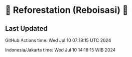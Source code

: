 
# 🌳 Reforestation (Reboisasi) 🌲

## Last Updated

GitHub Actions time: Wed Jul 10 07:18:15 UTC 2024

Indonesia/Jakarta time: Wed Jul 10 14:18:15 WIB 2024
